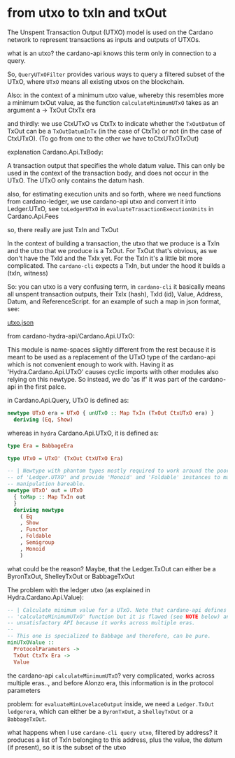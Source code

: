# from utxo to txIn and txOut

The Unspent Transaction Output (UTXO) model is used on the Cardano network to represent transactions as inputs and outputs of UTXOs.

what is an utxo? the cardano-api knows this term only in connection to a query.

So, `QueryUTxOFilter` provides various ways to query a filtered subset of the UTxO, where `UTxO` means all existing utxos on the blockchain.

Also: in the context of a minimum utxo value, whereby this resembles more a minimum txOut value, as the function `calculateMinimumUTxO` takes as an argument a 
-> TxOut CtxTx era

and thirdly: we use CtxUTxO vs CtxTx to indicate whether the `TxOutDatum` of TxOut can be a `TxOutDatumInTx` (in the case of CtxTx) or not (in the case of CtxUTxO). (To go from one to the other we have toCtxUTxOTxOut)

explanation Cardano.Api.TxBody:

A transaction output that specifies the whole datum value. This can
only be used in the context of the transaction body, and does not occur
in the UTxO. The UTxO only contains the datum hash.

also, for estimating execution units and so forth, where we need functions from cardano-ledger, we use cardano-api utxo and convert it into Ledger.UTxO, see `toLedgerUTxO` in `evaluateTrasactionExecutionUnits` in Cardano.Api.Fees

so, there really are just TxIn and TxOut

In the context of building a transaction, the utxo that we produce is a TxIn and the utxo that we produce is a TxOut.
For TxOut that's obvious, as we don't have the TxId and the TxIx yet.
For the TxIn it's a little bit more complicated. The `cardano-cli` expects a TxIn, but under the hood it builds a (txIn, witness)

So: you can 
utxo is a very confusing term, in `cardano-cli` it basically means all unspent transaction outputs, their TxIx (hash), TxId (id), Value, Address, Datum, and ReferenceScript. for an example of such a map in json format, see:

[utxo.json](https://github.com/input-output-hk/hydra/blob/master/hydra-node/golden/UTxO'%20(TxOut%20CtxUTxO%20BabbageEra).json)


from cardano-hydra-api/Cardano.Api.UTxO:

This module is name-spaces slightly different from the rest
because it is meant to be used as a replacement of the UTxO type of the
cardano-api which is not convenient enough to work with. Having it as
'Hydra.Cardano.Api.UTxO' causes cyclic imports with other modules also
relying on this newtype. So instead, we do 'as if' it was part of the
cardano-api in the first palce.

in Cardano.Api.Query, UTxO is defined as:

```haskell
newtype UTxO era = UTxO { unUTxO :: Map TxIn (TxOut CtxUTxO era) }
  deriving (Eq, Show)
```

whereas in ``hydra`` Cardano.Api.UTxO, it is defined as:

```haskell
type Era = BabbageEra

type UTxO = UTxO' (TxOut CtxUTxO Era)

-- | Newtype with phantom types mostly required to work around the poor interface
-- of 'Ledger.UTXO' and provide 'Monoid' and 'Foldable' instances to make utxo
-- manipulation bareable.
newtype UTxO' out = UTxO
  { toMap :: Map TxIn out
  }
  deriving newtype
    ( Eq
    , Show
    , Functor
    , Foldable
    , Semigroup
    , Monoid
    )
```
what could be the reason? Maybe, that the Ledger.TxOut can either be a ByronTxOut, ShelleyTxOut or BabbageTxOut

The problem with the ledger utxo (as explained in Hydra.Cardano.Api.Value):

```haskell
-- | Calculate minimum value for a UTxO. Note that cardano-api defines a
-- 'calculateMinimumUTxO' function but it is flawed (see NOTE below) and has an
-- unsatisfactory API because it works across multiple eras.
--
-- This one is specialized to Babbage and therefore, can be pure.
minUTxOValue ::
  ProtocolParameters ->
  TxOut CtxTx Era ->
  Value
```

the cardano-api `calculateMinimumUTxO`? very complicated, works across multiple eras.., and before Alonzo era, this information is in the protocol parameters

problem: for `evaluateMinLovelaceOutput` inside, we need a `Ledger.TxOut ledgerera`, which can either be a `ByronTxOut`, a `ShelleyTxOut` or a `BabbageTxOut`.


what happens when I use `cardano-cli query utxo`, filtered by address? it produces a list of TxIn belonging to this address, plus the value, the datum (if present), so it is the subset of the utxo 
